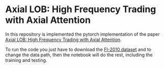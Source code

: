 # Axial LOB: High Frequency Trading with Axial Attention
In this repository is implemented the pytorch implementation of the paper [Axial LOB: High Frequency Trading with Axial Attention](https://arxiv.org/pdf/2212.01807.pdf).

To run the code you just have to download the [FI-2010 dataset](https://etsin.fairdata.fi/dataset/73eb48d7-4dbc-4a10-a52a-da745b47a649/data) and to change the data path, then the notebook will do the rest, including the training and testing.
